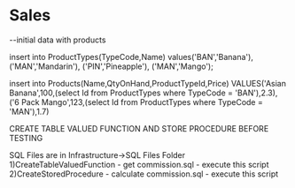 # Sales

--initial data  with products

insert into ProductTypes(TypeCode,Name)
values('BAN','Banana'),
('MAN','Mandarin'),
('PIN','Pineapple'),
('MAN','Mango');

insert into Products(Name,QtyOnHand,ProductTypeId,Price)
VALUES('Asian Banana',100,(select Id from ProductTypes where TypeCode = 'BAN'),2.3),
('6 Pack Mango',123,(select Id from ProductTypes where TypeCode = 'MAN'),1.7)


CREATE  TABLE VALUED FUNCTION AND  STORE  PROCEDURE  BEFORE  TESTING

SQL  Files  are in Infrastructure->SQL Files  Folder
1)CreateTableValuedFunction - get commission.sql  -  execute this  script
2)CreateStoredProcedure - calculate commission.sql  - execute this script

